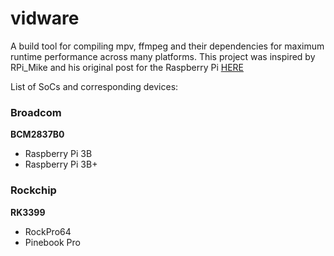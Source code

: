 # vidware
A build tool for compiling mpv, ffmpeg and their dependencies for maximum runtime performance across many platforms. This project was inspired by RPi_Mike and his original post for the Raspberry Pi [HERE](https://lb.raspberrypi.org/forums/viewtopic.php?t=199775)

List of SoCs and corresponding devices:

### Broadcom

**BCM2837B0**
- Raspberry Pi 3B
- Raspberry Pi 3B+

### Rockchip

**RK3399**
- RockPro64
- Pinebook Pro